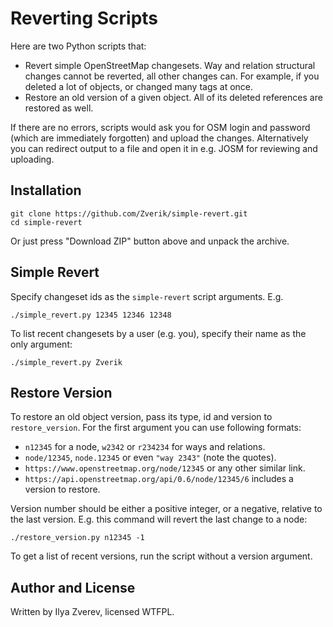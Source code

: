 # Reverting Scripts

Here are two Python scripts that:

* Revert simple OpenStreetMap changesets.
Way and relation structural changes cannot be reverted, all other changes can.
For example, if you deleted a lot of objects, or changed many tags at once.
* Restore an old version of a given object. All of its deleted references
are restored as well.

If there are no errors, scripts would ask you for OSM login and password (which
are immediately forgotten) and upload the changes. Alternatively you can redirect
output to a file and open it in e.g. JOSM for reviewing and uploading.

## Installation

    git clone https://github.com/Zverik/simple-revert.git
    cd simple-revert
    
Or just press "Download ZIP" button above and unpack the archive.

## Simple Revert

Specify changeset ids as the `simple-revert` script arguments. E.g.

    ./simple_revert.py 12345 12346 12348

To list recent changesets by a user (e.g. you), specify their name as
the only argument:

    ./simple_revert.py Zverik

## Restore Version

To restore an old object version, pass its type, id and version to
`restore_version`. For the first argument you can use following formats:

* `n12345` for a node, `w2342` or `r234234` for ways and relations.
* `node/12345`, `node.12345` or even `"way 2343"` (note the quotes).
* `https://www.openstreetmap.org/node/12345` or any other similar link.
* `https://api.openstreetmap.org/api/0.6/node/12345/6` includes a version to restore.

Version number should be either a positive integer, or a negative, relative
to the last version. E.g. this command will revert the last change to a node:

    ./restore_version.py n12345 -1

To get a list of recent versions, run the script without a version argument.

## Author and License

Written by Ilya Zverev, licensed WTFPL.

